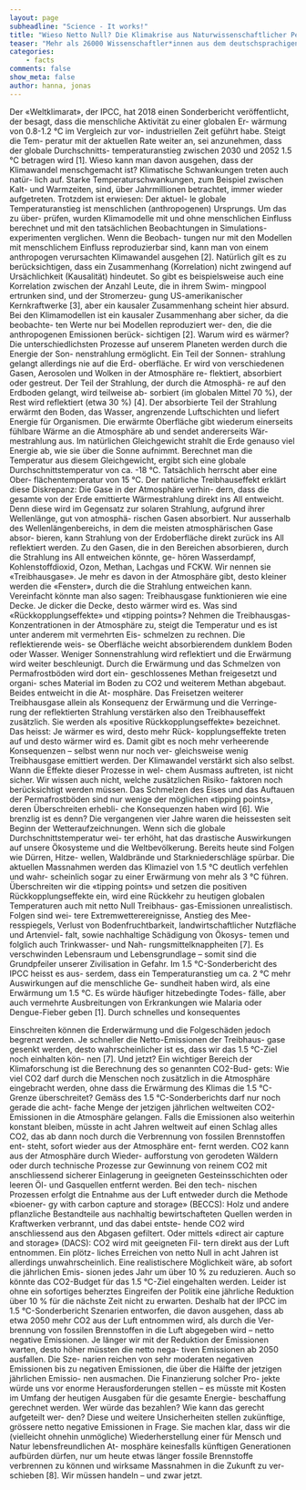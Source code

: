 ```yaml
---
layout: page
subheadline: "Science - It works!"
title: "Wieso Netto Null? Die Klimakrise aus Naturwissenschaftlicher Perspektive"
teaser: "Mehr als 26000 Wissenschaftler*innen aus dem deutschsprachigen Raum geben der Klimastreikbewegung Recht. Warum? Die zentralen Konzepte und Erkenntnisse in Kurzform."
categories:
    - facts
comments: false
show_meta: false
author: hanna, jonas
---
```

Der «Weltklimarat», der IPCC, hat 2018 einen
Sonderbericht veröffentlicht, der besagt, dass
die menschliche Aktivität zu einer globalen Er-
wärmung von 0.8-1.2 °C im Vergleich zur vor-
industriellen Zeit geführt habe. Steigt die Tem-
peratur mit der aktuellen Rate weiter an, sei
anzunehmen, dass der globale Durchschnitts-
temperaturanstieg zwischen 2030 und 2052 1.5
°C betragen wird [1].
Wieso kann man davon ausgehen, dass der
Klimawandel menschgemacht ist?
Klimatische Schwankungen treten auch natür-
lich auf. Starke Temperaturschwankungen, zum
Beispiel zwischen Kalt- und Warmzeiten, sind,
über Jahrmillionen betrachtet, immer wieder
aufgetreten. Trotzdem ist erwiesen: Der aktuel-
le globale Temperaturanstieg ist menschlichen
(anthropogenen) Ursprungs. Um das zu über-
prüfen, wurden Klimamodelle mit und ohne
menschlichen Einfluss berechnet und mit den
tatsächlichen Beobachtungen in Simulations-
experimenten verglichen. Wenn die Beobach-
tungen nur mit den Modellen mit menschlichem
Einfluss reproduzierbar sind, kann man von
einem anthropogen verursachten Klimawandel
ausgehen [2].
Natürlich gilt es zu berücksichtigen, dass ein
Zusammenhang (Korrelation) nicht zwingend
auf Ursächlichkeit (Kausalität) hindeutet. So
gibt es beispielsweise auch eine Korrelation
zwischen der Anzahl Leute, die in ihrem Swim-
mingpool ertrunken sind, und der Stromerzeu-
gung US-amerikanischer Kernkraftwerke [3],
aber ein kausaler Zusammenhang scheint hier
absurd. Bei den Klimamodellen ist ein kausaler
Zusammenhang aber sicher, da die beobachte-
ten Werte nur bei Modellen reproduziert wer-
den, die die anthropogenen Emissionen berück-
sichtigen [2].
Warum wird es wärmer?
Die unterschiedlichsten Prozesse auf unserem
Planeten werden durch die Energie der Son-
nenstrahlung ermöglicht. Ein Teil der Sonnen-
strahlung gelangt allerdings nie auf die Erd-
oberfläche. Er wird von verschiedenen Gasen,
Aerosolen und Wolken in der Atmosphäre re-
flektiert, absorbiert oder gestreut.
Der Teil der Strahlung, der durch die Atmosphä-
re auf den Erdboden gelangt, wird teilweise ab-
sorbiert (im globalen Mittel 70 %), der Rest wird
reflektiert (etwa 30 %) [4]. Der absorbierte Teil
der Strahlung erwärmt den Boden, das Wasser,
angrenzende Luftschichten und liefert Energie
für Organismen. Die erwärmte Oberfläche gibt
wiederum einerseits fühlbare Wärme an die
Atmosphäre ab und sendet andererseits Wär-
mestrahlung aus. Im natürlichen Gleichgewicht
strahlt die Erde genauso viel Energie ab, wie sie
über die Sonne aufnimmt. Berechnet man die
Temperatur aus diesem Gleichgewicht, ergibt
sich eine globale Durchschnittstemperatur von
ca. -18 °C. Tatsächlich herrscht aber eine Ober-
flächentemperatur von 15 °C.
Der natürliche Treibhauseffekt erklärt diese
Diskrepanz: Die Gase in der Atmosphäre verhin-
dern, dass die gesamte von der Erde emittierte
Wärmestrahlung direkt ins All entweicht. Denn
diese wird im Gegensatz zur solaren Strahlung,
aufgrund ihrer Wellenlänge, gut von atmosphä-
rischen Gasen absorbiert.
Nur ausserhalb des Wellenlängenbereichs, in
dem die meisten atmosphärischen Gase absor-
bieren, kann Strahlung von der Erdoberfläche
direkt zurück ins All reflektiert werden. Zu den
Gasen, die in den Bereichen absorbieren, durch
die Strahlung ins All entweichen könnte, ge-
hören Wasserdampf, Kohlenstoffdioxid, Ozon,
Methan, Lachgas und FCKW.
Wir nennen sie «Treibhausgase». Je mehr es
davon in der Atmosphäre gibt, desto kleiner
werden die «Fenster», durch die die Strahlung
entweichen kann. Vereinfacht könnte man also
sagen: Treibhausgase funktionieren wie eine
Decke. Je dicker die Decke, desto wärmer wird
es.
Was sind «Rückkopplungseffekte» und
«tipping points»?
Nehmen die Treibhausgas-Konzentrationen in
der Atmosphäre zu, steigt die Temperatur
und es ist unter anderem mit vermehrten Eis-
schmelzen zu rechnen. Die reflektierende weis-
se Oberfläche weicht absorbierendem dunklem
Boden oder Wasser. Weniger Sonnenstrahlung
wird reflektiert und die Erwärmung wird weiter
beschleunigt. Durch die Erwärmung und das
Schmelzen von Permafrostböden wird dort ein-
geschlossenes Methan freigesetzt und organi-
sches Material im Boden zu CO2 und weiterem
Methan abgebaut. Beides entweicht in die At-
mosphäre.
Das Freisetzen weiterer Treibhausgase allein als
Konsequenz der Erwärmung und die Verringe-
rung der reflektierten Strahlung verstärken also
den Treibhauseffekt zusätzlich. Sie werden als
«positive Rückkopplungseffekte» bezeichnet.
Das heisst: Je wärmer es wird, desto mehr Rück-
kopplungseffekte treten auf und desto wärmer
wird es. Damit gibt es noch mehr verheerende
Konsequenzen – selbst wenn nur noch ver-
gleichsweise wenig Treibhausgase emittiert
werden. Der Klimawandel verstärkt sich also
selbst. Wann die Effekte dieser Prozesse in wel-
chem Ausmass auftreten, ist nicht sicher. Wir
wissen auch nicht, welche zusätzlichen Risiko-
faktoren noch berücksichtigt werden müssen.
Das Schmelzen des Eises und das Auftauen der
Permafrostböden sind nur wenige der möglichen
«tipping points», deren Überschreiten erhebli-
che Konsequenzen haben wird [6].
Wie brenzlig ist es denn?
Die vergangenen vier Jahre waren die heissesten
seit Beginn der Wetteraufzeichnungen. Wenn
sich die globale Durchschnittstemperatur wei-
ter erhöht, hat das drastische Auswirkungen auf
unsere Ökosysteme und die Weltbevölkerung.
Bereits heute sind Folgen wie Dürren, Hitze-
wellen, Waldbrände und Starkniederschläge
spürbar. Die aktuellen Massnahmen werden das
Klimaziel von 1.5 °C deutlich verfehlen und wahr-
scheinlich sogar zu einer Erwärmung von mehr
als 3 °C führen.
Überschreiten wir die «tipping points» und
setzen die positiven Rückkopplungseffekte
ein, wird eine Rückkehr zu heutigen globalen
Temperaturen auch mit netto Null Treibhaus-
gas-Emissionen unrealistisch. Folgen sind wei-
tere Extremwetterereignisse, Anstieg des Mee-
resspiegels, Verlust von Bodenfruchtbarkeit,
landwirtschaftlicher Nutzfläche und Artenviel-
falt, sowie nachhaltige Schädigung von Ökosys-
temen und folglich auch Trinkwasser- und Nah-
rungsmittelknappheiten [7]. Es verschwinden
Lebensraum und Lebensgrundlage – somit sind
die Grundpfeiler unserer Zivilisation in Gefahr.
Im 1.5 °C-Sonderbericht des IPCC heisst es aus-
serdem, dass ein Temperaturanstieg um ca. 2
°C mehr Auswirkungen auf die menschliche Ge-
sundheit haben wird, als eine Erwärmung um
1.5 °C. Es würde häufiger hitzebedingte Todes-
fälle, aber auch vermehrte Ausbreitungen von
Erkrankungen wie Malaria oder Dengue-Fieber
geben [1]. Durch schnelles und konsequentes

Einschreiten können die Erderwärmung und
die Folgeschäden jedoch begrenzt werden. Je
schneller die Netto-Emissionen der Treibhaus-
gase gesenkt werden, desto wahrscheinlicher ist
es, dass wir das 1.5 °C-Ziel noch einhalten kön-
nen [7].
Und jetzt?
Ein wichtiger Bereich der Klimaforschung ist
die Berechnung des so genannten CO2-Bud-
gets: Wie viel CO2 darf durch die Menschen
noch zusätzlich in die Atmosphäre eingebracht
werden, ohne dass die Erwärmung des Klimas
die 1.5 °C-Grenze überschreitet? Gemäss des 1.5
°C-Sonderberichts darf nur noch gerade die acht-
fache Menge der jetzigen jährlichen weltweiten
CO2-Emissionen in die Atmosphäre gelangen.
Falls die Emissionen also weiterhin konstant
bleiben, müsste in acht Jahren weltweit auf
einen Schlag alles CO2, das ab dann noch durch
die Verbrennung von fossilen Brennstoffen ent-
steht, sofort wieder aus der Atmosphäre ent-
fernt werden.
CO2 kann aus der Atmosphäre durch Wieder-
aufforstung von gerodeten Wäldern oder durch
technische Prozesse zur Gewinnung von reinem
CO2 mit anschliessend sicherer Einlagerung in
geeigneten Gesteinsschichten oder leeren Öl-
und Gasquellen entfernt werden. Bei den tech-
nischen Prozessen erfolgt die Entnahme aus
der Luft entweder durch die Methode «bioener-
gy with carbon capture and storage» (BECCS):
Holz und andere pflanzliche Bestandteile aus
nachhaltig bewirtschafteten Quellen werden in
Kraftwerken verbrannt, und das dabei entste-
hende CO2 wird anschliessend aus den Abgasen
gefiltert. Oder mittels «direct air capture and
storage» (DACS): CO2 wird mit geeigneten Fil-
tern direkt aus der Luft entnommen. Ein plötz-
liches Erreichen von netto Null in acht Jahren ist
allerdings unwahrscheinlich. Eine realistischere
Möglichkeit wäre, ab sofort die jährlichen Emis-
sionen jedes Jahr um über 10 % zu reduzieren.
Auch so könnte das CO2-Budget für das 1.5
°C-Ziel eingehalten werden. Leider ist ohne ein
sofortiges beherztes Eingreifen der Politik eine
jährliche Reduktion über 10 % für die nächste
Zeit nicht zu erwarten. Deshalb hat der IPCC im
1.5 °C-Sonderbericht Szenarien entworfen, die
davon ausgehen, dass ab etwa 2050 mehr CO2
aus der Luft entnommen wird, als durch die Ver-
brennung von fossilen Brennstoffen in die Luft
abgegeben wird – netto negative Emissionen.
Je länger wir mit der Reduktion der Emissionen
warten, desto höher müssten die netto nega-
tiven Emissionen ab 2050 ausfallen. Die Sze-
narien reichen von sehr moderaten negativen
Emissionen bis zu negativen Emissionen, die
über die Hälfte der jetzigen jährlichen Emissio-
nen ausmachen. Die Finanzierung solcher Pro-
jekte würde uns vor enorme Herausforderungen
stellen – es müsste mit Kosten im Umfang der
heutigen Ausgaben für die gesamte Energie-
beschaffung gerechnet werden. Wer würde das
bezahlen? Wie kann das gerecht aufgeteilt wer-
den? Diese und weitere Unsicherheiten stellen
zukünftige, grössere netto negative Emissionen
in Frage. Sie machen klar, dass wir die (vielleicht
ohnehin unmögliche) Wiederherstellung einer
für Mensch und Natur lebensfreundlichen At-
mosphäre keinesfalls künftigen Generationen
aufbürden dürfen, nur um heute etwas länger
fossile Brennstoffe verbrennen zu können und
wirksame Massnahmen in die Zukunft zu ver-
schieben [8].
Wir müssen handeln – und zwar jetzt.

